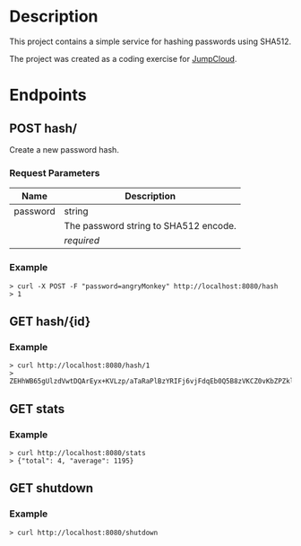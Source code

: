 # Description
This project contains a simple service for hashing passwords using SHA512.

The project was created as a coding exercise for [JumpCloud](http://www.jumpcloud.com).

# Endpoints

## POST hash/

Create a new password hash.

### Request Parameters

| Name     | Description |
|----------|-------------|
| password | string      |
|          | The password string to SHA512 encode. |
|          | *required* |



### Example
```
> curl -X POST -F "password=angryMonkey" http://localhost:8080/hash
> 1
```

## GET hash/{id}

### Example
```
> curl http://localhost:8080/hash/1
> ZEHhWB65gUlzdVwtDQArEyx+KVLzp/aTaRaPlBzYRIFj6vjFdqEb0Q5B8zVKCZ0vKbZPZklJz0Fd7su2A+gf7Q==
```

## GET stats

### Example
```
> curl http://localhost:8080/stats
> {"total": 4, "average": 1195}
```

## GET shutdown

### Example
```
> curl http://localhost:8080/shutdown
```

